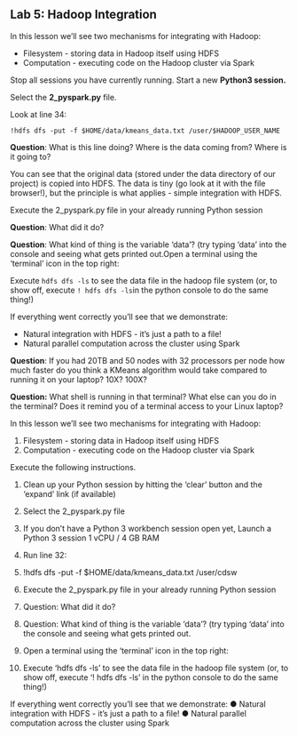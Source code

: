 ## Lab 5: Hadoop Integration

In this lesson we’ll see two mechanisms for integrating with Hadoop:

- Filesystem - storing data in Hadoop itself using HDFS
- Computation - executing code on the Hadoop cluster via Spark

Stop all sessions you have currently running. Start a new **Python3 session.**

Select the **2_pyspark.py** file.

Look at line 34:

`!hdfs dfs -put -f $HOME/data/kmeans_data.txt /user/$HADOOP_USER_NAME`

**Question**: What is this line doing? Where is the data coming from? Where is it going to?

You can see that the original data (stored under the data directory of our project) is copied into HDFS. The data is tiny (go look at it with the file browser!), but the principle is what applies - simple integration with HDFS.

Execute the 2_pyspark.py file in your already running Python session

**Question**: What did it do?

**Question**: What kind of thing is the variable ‘data’? (try typing ‘data’ into the console and seeing what gets printed out.Open a terminal using the ‘terminal’ icon in the top right: 

Execute `hdfs dfs -ls` to see the data file in the hadoop file system (or, to show off, execute `! hdfs dfs -ls`in the python console to do the same thing!)

If everything went correctly you’ll see that we demonstrate:

- Natural integration with HDFS - it’s just a path to a file!
- Natural parallel computation across the cluster using Spark

**Question**: If you had 20TB and 50 nodes with 32 processors per node how much faster do you think a KMeans algorithm would take compared to running it on your laptop? 10X? 100X?

**Question:** What shell is running in that terminal? What else can you do in the terminal? Does it remind you of a terminal access to your Linux laptop?









In this lesson we’ll see two mechanisms for integrating with Hadoop:

1. Filesystem - storing data in Hadoop itself using HDFS
2. Computation - executing code on the Hadoop cluster via Spark

Execute the following instructions.
1. Clean up your Python session by hitting the ‘clear’ button and the ‘expand’ link (if available)

2. Select the 2_pyspark.py file
3. If you don’t have a Python 3 workbench session open yet, Launch a Python 3 session 1 vCPU / 4 GB
RAM
4. Run line 32:
5. !hdfs dfs -put -f $HOME/data/kmeans_data.txt /user/cdsw
6. Execute the 2_pyspark.py file in your already running Python session
7. Question: What did it do?
8. Question: What kind of thing is the variable ‘data’? (try typing ‘data’ into the console and seeing
what gets printed out.
9. Open a terminal using the ‘terminal’ icon in the top right:

10. Execute ‘hdfs dfs -ls’ to see the data file in the hadoop file system (or, to show off, execute ‘! hdfs dfs -ls’ in the python console to do the same thing!)

If everything went correctly you’ll see that we demonstrate:
● Natural integration with HDFS - it’s just a path to a file!
● Natural parallel computation across the cluster using Spark